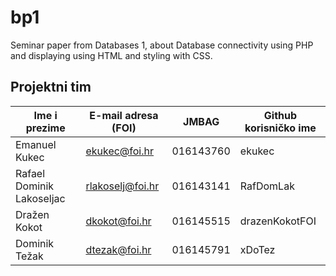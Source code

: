 # bp1
Seminar paper from Databases 1, about Database connectivity using PHP and displaying using HTML and styling with CSS.

## Projektni tim

Ime i prezime | E-mail adresa (FOI) | JMBAG | Github korisničko ime
------------  | ------------------- | ----- | ---------------------
Emanuel Kukec | ekukec@foi.hr | 016143760 | ekukec
Rafael Dominik Lakoseljac | rlakoselj@foi.hr | 016143141| RafDomLak
Dražen Kokot | dkokot@foi.hr | 016145515 | drazenKokotFOI
Dominik Težak | dtezak@foi.hr | 016145791 | xDoTez
